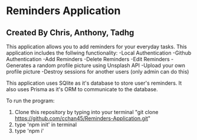 # Reminders Application

## Created By Chris, Anthony, Tadhg

This application allows you to add reminders for your everyday tasks. This application includes the follwing functionality:
  -Local Authentication 
  -Github Authentication
  -Add Reminders
  -Delete Reminders
  -Edit Reminders
  -Generates a random profile picture using Unsplash API
  -Upload your own profile picture
  -Destroy sessions for another users (only admin can do this)
  
This application uses SQlite as it's database to store user's reminders. It also uses Prisma as it's ORM to communicate to the database.
  
To run the program:

1. Clone this repository by typing into your terminal "git clone https://github.com/cchan45/Reminders-Application.git"
2. type 'npm init' in terminal
3. type 'npm i'
